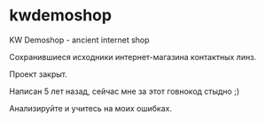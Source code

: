 # kwdemoshop
KW Demoshop - ancient internet shop

Сохранившиеся исходники интернет-магазина контактных линз. 

Проект закрыт.

Написан 5 лет назад, сейчас мне за этот говнокод стыдно ;)

Анализируйте и учитесь на моих ошибках.
